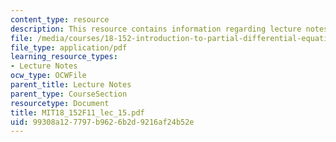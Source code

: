 ```yaml
---
content_type: resource
description: This resource contains information regarding lecture notes.
file: /media/courses/18-152-introduction-to-partial-differential-equations-fall-2011/99308a127797b9626b2d9216af24b52e_MIT18_152F11_lec_15.pdf
file_type: application/pdf
learning_resource_types:
- Lecture Notes
ocw_type: OCWFile
parent_title: Lecture Notes
parent_type: CourseSection
resourcetype: Document
title: MIT18_152F11_lec_15.pdf
uid: 99308a12-7797-b962-6b2d-9216af24b52e
---
```

